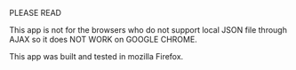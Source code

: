 PLEASE READ

This app is not for the browsers who do not support local JSON file through AJAX so
it does NOT WORK on GOOGLE CHROME.


This app was built and tested in mozilla Firefox.




